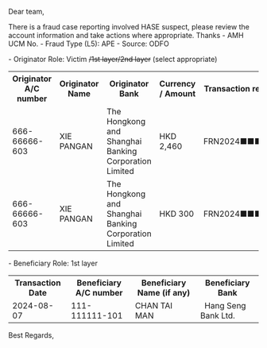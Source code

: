 Dear team,

There is a fraud case reporting involved HASE  suspect, please review the account information and take actions where appropriate. Thanks
\- AMH UCM No.
\- Fraud Type (L5): APE
\- Source: ODFO 

\- Originator Role: Victim ~~/1st layer/2nd layer~~ (select appropriate)
<table>
<tr><th>Originator A/C number</th><th>Originator Name</th><th>Originator Bank</th><th>Currency / Amount</th><th>Transaction ref. number</th></tr>
<tr><td>666-66666-603 </td><td>XIE PANGAN</td><td>The Hongkong and Shanghai Banking Corporation Limited  </td><td>HKD 2,460 </td><td>FRN2024■■■■■■■■</td></tr>
<tr><td>666-66666-603 </td><td>XIE PANGAN</td><td>The Hongkong and Shanghai Banking Corporation Limited  </td><td>HKD 300 </td><td>FRN2024■■■■■■■■</td></tr>
</table>

\- Beneficiary Role: 1st layer
<table>
<tr><th>Transaction Date</th><th>Beneficiary A/C number</th><th>Beneficiary Name (if any)</th><th>Beneficiary Bank</th></tr>
<tr><td>2024-08-07</td><td>111-111111-101 </td><td>CHAN TAI MAN </td><td>  Hang Seng Bank Ltd.  </td></tr>
</table>

Best Regards,